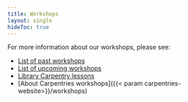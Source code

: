 ```yaml
---
title: Workshops
layout: single
hideToc: true
---
```


For more information about our workshops, please see: 

* [List of past workshops](/workshops/workshops-past)
* [List of upcoming workshops](/workshops/workshops-upcoming)
* [Library Carpentry lessons](/lessons)
* [About Carpentries workshops]({{< param carpentries-website>}}/workshops)